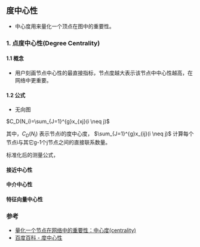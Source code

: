 ## 度中心性
* 中心度用来量化一个顶点在图中的重要性。

### 1. 点度中心性(Degree Centrality)

#### 1.1 概念

* 用户刻画节点中心性的最直接指标，节点度越大表示该节点中中心性越高，在网络中更重要。

#### 1.2 公式

* 无向图

$C_D(N_i)=\sum_{J=1}^{g}x_{xj}(i \neq j)$

其中，$ C_D(N_i)$ 表示节点i的度中心度， $\sum_{J=1}^{g}x_{ij}(i \neq j)$ 计算每个节点i与其它g-1个j节点之间的直接联系数量。

标准化后的测量公式，



#### 接近中心性

#### 中介中心性

#### 特征向量中心性

### 参考
* [量化一个节点在网络中的重要性：中心度(centrality)](http://sparkandshine.net/quantifying-the-importance-of-a-node-in-the-network-centrality-centrality/)
* [百度百科 - 度中心性](https://baike.baidu.com/item/%E5%BA%A6%E4%B8%AD%E5%BF%83%E6%80%A7)

